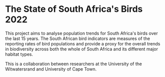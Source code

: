 # The State of South Africa's Birds 2022

This project aims to analyse population trends for South Africa's birds over the last 15 years. The South African bird indicators are measures of the reporting rates of bird populations and provide a proxy for the overall trends in biodiversity across both the whole of South Africa and its different major habitat types.

This is a collaboration between researchers at the University of the Witwatersrand and University of Cape Town.
